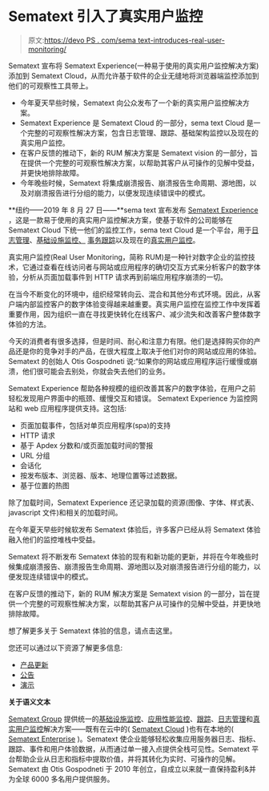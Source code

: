 # Sematext 引入了真实用户监控

> 原文:[https://devo PS . com/sema text-introduces-real-user-monitoring/](https://devops.com/sematext-introduces-real-user-monitoring/)

Sematext 宣布将 Sematext Experience(一种易于使用的真实用户监控解决方案)添加到 Sematext Cloud，从而允许基于软件的企业无缝地将浏览器端监控添加到他们的可观察性工具带上。

*   今年夏天早些时候，Sematext 向公众发布了一个新的真实用户监控解决方案。
*   Sematext Experience 是 Sematext Cloud 的一部分，sema text Cloud 是一个完整的可观察性解决方案，包含日志管理、跟踪、基础架构监控以及现在的真实用户监控。
*   在客户反馈的推动下，新的 RUM 解决方案是 Sematext vision 的一部分，旨在提供一个完整的可观察性解决方案，以帮助其客户从可操作的见解中受益，并更快地排除故障。
*   今年晚些时候，Sematext 将集成崩溃报告、崩溃报告生命周期、源地图，以及对崩溃报告进行分组的能力，以便发现连续错误中的模式。

**纽约——2019 年 8 月 27 日——**sema text 宣布发布 [Sematext Experience](https://ik.t.hubspotemail.net/e2t/c/*W3dj1kF9bHKCfN1rGzb79rR2W0/*W63XLd62L-StMV5rvjJ2w-jYd0/5/f18dQhb0S5fv8XJ8kFN934816HyjJqW8qCl0z3N1t42N3hHh9yVMsQMVnQ9Qq8ZQc51W549yP28ZVgp-N54BXSYwts8ZW4bJ02h4b_rKwW7MbC4w2rbhxTW2NTlX_7MPPbXW96zRPS6bT6L3W8RRjRD5CkCbgW1T4BRJ5D8zFFW6bJ-px7nwG0kW6bnMRg4NrrFPW7P1-wW33FK-yMqPkxDnjZC8W1Gjw2_4bzdSJW8jtldF1T8pc4W57rxrk57rT3vVHdGLT8571G5W31l-Zt2cFM7tW321Yy-1hxLWjW7M0THZ4BZdRyW8VJ1dB3p4RynN2t8G104xYx3W5pD6qs9d6tS0W5YK9dh2rPl05W7nPHrs2p8_TTW7-cq4L8PWx_YW3ygvH88c3mpmVH4K6l7lbwzyW4frs_L7qWy4PW2NB2Kk3xxDzVVJgpN43X0CcSW2kfp833BxgHxW9c5RQ48H455fW3Pn0Tx8cVYs3N6Q3Qs6rLh9QVrHW2H3WkHQL102) ，这是一款易于使用的真实用户监控解决方案，使基于软件的公司能够在 Sematext Cloud 下统一他们的监控工作，sema text Cloud 是一个平台，用于[日志管理](https://ik.t.hubspotemail.net/e2t/c/*W3dj1kF9bHKCfN1rGzb79rR2W0/*VfNvgr4g5_VKW4xYqlV2_Lqsl0/5/f18dQhb0S5fv8XJ8kFN934816HyjJqW8qCl0z3N1t42N3hHh9yVMsQMVnQ9Qq8ZQc51W549yP28ZVgp-N54BX6YtvWGNW4bJ02h4b_rKwW7MbC4w2rbhxTW2NTlX_7MPPbXW96zRPS6bT6L3W8RRjRD5CkCbgW1T4BRJ5D8zFFW6bJ-px7nwG0kW6bnMRg4NrrFPW7P1-wW33FK-yMqPkxDnjZC8W1Gjw2_4bzdSJW8jtldF1T8pc4W57rxrk57rT3vVHdGLT8571G5W31l-Zt2cFM7tW321Yy-1hxLWjW7M0THZ4BZdRyW8VJ1dB3p4RynN2t8G104xYx3W5pD6qs9d6tS0W5YK9dh2rPl05W7nPHrs2p8_TTW7-cq4L8PWx_YW3ygvH88c3mpmVH4K6l7lbwzyW4frs_L7qWy4PW2NB2Kk3xxDzVVJgpN43X0CcSW2kfp833BxgHxW9c5RQ48H455fW3Pn0Tx8cVYs3N6Q3Qs6rLh9QMrHVYfs9hfh102)、[基础设施监控、](https://ik.t.hubspotemail.net/e2t/c/*W3dj1kF9bHKCfN1rGzb79rR2W0/*W69H3WY2c_-x_W5ld5GP8lN2vc0/5/f18dQhb0S5fv8XJ8kFN934816HyjJqW8qCl0z3N1t42N3hHh9yVMsQMVnQ9Qq8ZQc51W549yP28ZVgp-N54BXPFtvWGNW4bJ02h4b_rKwW7MbC4w2rbhxTW2NTlX_7MPPbXW96zRPS6bT6L3W8RRjRD5CkCbgW1T4BRJ5D8zFFW6bJ-px7nwG0kW6bnMRg4NrrFPW7P1-wW33FK-yMqPkxDnjZC8W1Gjw2_4bzdSJW8jtldF1T8pc4W57rxrk57rT3vVHdGLT8571G5W31l-Zt2cFM7tW321Yy-1hxLWjW7M0THZ4BZdRyW8VJ1dB3p4RynN2t8G104xYx3W5pD6qs9d6tS0W5YK9dh2rPl05W7nPHrs2p8_TTW7-cq4L8PWx_YW3ygvH88c3mpmVH4K6l7lbwzyW4frs_L7qWy4PW2NB2Kk3xxDzVVJgpN43X0CcSW2kfp833BxgHxW9c5RQ48H455fW3Pn0Tx8cVYs3N6Q3Qs6rLh9QVrHBCb65YFtZ102) [事务跟踪](https://ik.t.hubspotemail.net/e2t/c/*W3dj1kF9bHKCfN1rGzb79rR2W0/*W51HWD23cNdGgW3Dhk8L1Qc7Fz0/5/f18dQhb0S5fv8XJ8kFN934816HyjJqW8qCl0z3N1t42N3hHh9yVMsQMVnQ9Qq8ZQc51W549yP28ZVgp-N54CbNztvWGNW4bJ02h4b_rKwW7MbC4w2rbhxTW2NTlX_7MPPbXW96zRPS6bT6L3W8RRjRD5CkCbgW1T4BRJ5D8zFFW6bJ-px7nwG0kW6bnMRg4NrrFPW7P1-wW33FK-yMqPkxDnjZC8W1Gjw2_4bzdSJW8jtldF1T8pc4W57rxrk57rT3vVHdGLT8571G5W31l-Zt2cFM7tW321Yy-1hxLWjW7M0THZ4BZdRyW8VJ1dB3p4RynN2t8G104xYx3W5pD6qs9d6tS0W5YK9dh2rPl05W7nPHrs2p8_TTW7-cq4L8PWx_YW3ygvH88c3mpmVH4K6l7lbwzyW4frs_L7qWy4PW2NB2Kk3xxDzVVJgpN43X0CcSW2kfp833BxgHxW9c5RQ48H455fW3Pn0Tx8cVYs3N6Q3Qs6rLh9QVrHQ483Ht_j_102)以及现在的[真实用户监控](https://ik.t.hubspotemail.net/e2t/c/*W3dj1kF9bHKCfN1rGzb79rR2W0/*W4qdHCX5w8db6V-bv589jFGYr0/5/f18dQhb0S5fv8XJ8kFN934816HyjJqW8qCl0z3N1t42N3hHh9yVMsQMVnQ9Qq8ZQc51W549yP28ZVgp-N54BXSYwts8ZW4bJ02h4b_rKwW7MbC4w2rbhxTW2NTlX_7MPPbXW96zRPS6bT6L3W8RRjRD5CkCbgW1T4BRJ5D8zFFW6bJ-px7nwG0kW6bnMRg4NrrFPW7P1-wW33FK-yMqPkxDnjZC8W1Gjw2_4bzdSJW8jtldF1T8pc4W57rxrk57rT3vVHdGLT8571G5W31l-Zt2cFM7tW321Yy-1hxLWjW7M0THZ4BZdRyW8VJ1dB3p4RynN2t8G104xYx3W5pD6qs9d6tS0W5YK9dh2rPl05W7nPHrs2p8_TTW7-cq4L8PWx_YW3ygvH88c3mpmVH4K6l7lbwzyW4frs_L7qWy4PW2NB2Kk3xxDzVVJgpN43X0CcSW2kfp833BxgHxW9c5RQ48H455fW3Pn0Tx8cVYs3W6Q3Qs656hcDwMrHN0_n_QJV102)。

真实用户监控(Real User Monitoring，简称 RUM)是一种针对数字企业的监控技术，它通过查看在线访问者与网站或应用程序的确切交互方式来分析客户的数字体验，分析从页面加载事件到 HTTP 请求再到前端应用程序崩溃的一切。

在当今不断变化的环境中，组织经常转向云、混合和其他分布式环境。因此，从客户端内部监控客户的数字体验变得越来越重要。真实用户监控在监控工作中发挥着重要作用，因为组织一直在寻找更快转化在线客户、减少流失和改善客户整体数字体验的方法。

今天的消费者有很多选择，但是时间、耐心和注意力有限。他们是选择购买你的产品还是你的竞争对手的产品，在很大程度上取决于他们对你的网站或应用的体验。Sematext 的创始人 Otis Gospodneti 说:“如果你的网站或应用程序运行缓慢或崩溃，他们很可能会去别处，你就会失去他们的业务。

Sematext Experience 帮助各种规模的组织改善其客户的数字体验，在用户之前轻松发现用户界面中的瓶颈、缓慢交互和错误。 Sematext Experience 为监控网站和 web 应用程序提供支持。这包括:

*   页面加载事件，包括对单页应用程序(spa)的支持
*   HTTP 请求
*   基于 Apdex 分数和/或页面加载时间的警报
*   URL 分组
*   会话化
*   按发布版本、浏览器、版本、地理位置等过滤数据。
*   基于位置的热图

除了加载时间，Sematext Experience 还记录加载的资源(图像、字体、样式表、javascript 文件)和相关的加载时间。

在今年夏天早些时候软发布 Sematext 体验后，许多客户已经从将 Sematext 体验融入他们的监控堆栈中受益。

Sematext 将不断发布 Sematext 体验的现有和新功能的更新，并将在今年晚些时候集成崩溃报告、崩溃报告生命周期、源地图以及对崩溃报告进行分组的能力，以便发现连续错误中的模式。

在客户反馈的推动下，新的 RUM 解决方案是 Sematext vision 的一部分，旨在提供一个完整的可观察性解决方案，以帮助其客户从可操作的见解中受益，并更快地排除故障。

想了解更多关于 Sematext 体验的信息，请点击这里。

您还可以通过以下资源了解更多信息:

*   [产品更新](https://ik.t.hubspotemail.net/e2t/c/*W3dj1kF9bHKCfN1rGzb79rR2W0/*W2V8nPh714FX9W8QxNcm8bY0Zp0/5/f18dQhb0S5fv8XJ8kFN934816HyjJqW8qCl0z3N1t42N3hHh9yVMsQMVnQ9Qq8ZQc51W549yP28ZVgp-N54CbNgtvWGNW4bJ02h4b_rKwW7MbC4w2rbhxTW2NTlX_7MPPbXW96zRPS6bT6L3W8RRjRD5CkCbgW1T4BRJ5D8zFFW6bJ-px7nwG0kW6bnMRg4NrrFPW7P1-wW33FK-yMqPkxDnjZC8W1Gjw2_4bzdSJW8jtldF1T8pc4W57rxrk57rT3vVHdGLT8571G5W31l-Zt2cFM7tW321Yy-1hxLWjW7M0THZ4BZdRyW8VJ1dB3p4RynN2t8G104xYx3W5pD6qs9d6tS0W5YK9dh2rPl05W7nPHrs2p8_TTW7-cq4L8PWx_YW3ygvH88c3mpmVH4K6l7lbwzyW4frs_L7qWy4PW2NB2Kk3xxDzVVJgpN43X0CcSW2kfp833BxgHxW9c5RQ48H455fW3Pn0Tx8cVYs3N6Q3Qs6rLh9QVrHNry3ymqNc102)
*   [公告](https://ik.t.hubspotemail.net/e2t/c/*W3dj1kF9bHKCfN1rGzb79rR2W0/*W1PjH9l4D0nMFW7HSd2_3sgQnv0/5/f18dQhb0S5fv8XJ8kFN934816HyjJqW8qCl0z3N1t42N3hHh9yVMsQMVnQ9Qq8ZQc51W549yP28ZVgp-N54C2gXtvWGNW4bJ02h4b_rKwW7MbC4w2rbhxTW2NTlX_7MPPbXW96zRPS6bT6L3W8RRjRD5CkCbgW1T4BRJ5D8zFFW6bJ-px7nwG0kW6bnMRg4NrrFPW7P1-wW33FK-yMqPkxDnjZC8W1Gjw2_4bzdSJW8jtldF1T8pc4W57rxrk57rT3vVHdGLT8571G5W31l-Zt2cFM7tW321Yy-1hxLWjW7M0THZ4BZdRyW8VJ1dB3p4RynN2t8G104xYx3W5pD6qs9d6tS0W5YK9dh2rPl05W7nPHrs2p8_TTW7-cq4L8PWx_YW3ygvH88c3mpmVH4K6l7lbwzyW4frs_L7qWy4PW2NB2Kk3xxDzVVJgpN43X0CcSW2kfp833BxgHxW9c5RQ48H455fW3Pn0Tx8cVYs3N6Q3Qs6rLh9QVrHQdk8FTPDZ102)
*   [演示](https://ik.t.hubspotemail.net/e2t/c/*W3dj1kF9bHKCfN1rGzb79rR2W0/*W1Z5pp64qgCqcW4l7WNx5Zmc5w0/5/f18dQhb0S5fv8XJ8kFN934816HyjJqW8qCl0z3N1t42N3hHh9yVMsQMVnQ9Qq8ZQc51W549yP28ZVgp-N54BX81tvWGNW4bJ02h4b_rKwW7MbC4w2rbhxTW2NTlX_7MPPbXW96zRPS6bT6L3W8RRjRD5CkCbgW1T4BRJ5D8zFFW6bJ-px7nwG0kW6bnMRg4NrrFPW7P1-wW33FK-yMqPkxDnjZC8W1Gjw2_4bzdSJW8jtldF1T8pc4W57rxrk57rT3vVHdGLT8571G5W31l-Zt2cFM7tW321Yy-1hxLWjW7M0THZ4BZdRyW8VJ1dB3p4RynN2t8G104xYx3W5pD6qs9d6tS0W5YK9dh2rPl05W7nPHrs2p8_TTW7-cq4L8PWx_YW3ygvH88c3mpmVH4K6l7lbwzyW4frs_L7qWy4PW2NB2Kk3xxDzVVJgpN43X0CcSW2kfp833BxgHxW9c5RQ48H455fW3Pn0Tx8cVYs3N6Q3Qs6rLh9QVrHG_T2Y06C9102)

**关于语义文本**

[Sematext Group](https://ik.t.hubspotemail.net/e2t/c/*W3dj1kF9bHKCfN1rGzb79rR2W0/*Md-v2TmW7ssW2TWJkD83mYQR0/5/f18dQhb0S5fv8XJ8kFN934816HyjJqW8qCl0z3N1t42N3hHh9yVMsQMVnQ9Qq8ZQc51W549yP28ZVgp-N54C6nxwts8ZW4bJ02h4b_rKwW7MbC4w2rbhxTW2NTlX_7MPPbXW96zRPS6bT6L3W8RRjRD5CkCbgW1T4BRJ5D8zFFW6bJ-px7nwG0kW6bnMRg4NrrFPW7P1-wW33FK-yMqPkxDnjZC8W1Gjw2_4bzdSJW8jtldF1T8pc4W57rxrk57rT3vVHdGLT8571G5W31l-Zt2cFM7tW321Yy-1hxLWjW7M0THZ4BZdRyW8VJ1dB3p4RynN2t8G104xYx3W5pD6qs9d6tS0W5YK9dh2rPl05W7nPHrs2p8_TTW7-cq4L8PWx_YW3ygvH88c3mpmVH4K6l7lbwzyW4frs_L7qWy4PW2NB2Kk3xxDzVVJgpN43X0CcSW2kfp833BxgHxW9c5RQ48H455fW3Pn0Tx8cVYs3N6Q3Qs6rLh9QVrHzlT5f4Bfr102) 提供统一的[基础设施监控](https://ik.t.hubspotemail.net/e2t/c/*W3dj1kF9bHKCfN1rGzb79rR2W0/*W2CDp368YZTm-W4V7PC13zcCxM0/5/f18dQhb0S5fv8XJ8kFN934816HyjJqW8qCl0z3N1t42N3hHh9yVMsQMVnQ9Qq8ZQc51W549yP28ZVgp-N54BXPFtvWGNW4bJ02h4b_rKwW7MbC4w2rbhxTW2NTlX_7MPPbXW96zRPS6bT6L3W8RRjRD5CkCbgW1T4BRJ5D8zFFW6bJ-px7nwG0kW6bnMRg4NrrFPW7P1-wW33FK-yMqPkxDnjZC8W1Gjw2_4bzdSJW8jtldF1T8pc4W57rxrk57rT3vVHdGLT8571G5W31l-Zt2cFM7tW321Yy-1hxLWjW7M0THZ4BZdRyW8VJ1dB3p4RynN2t8G104xYx3W5pD6qs9d6tS0W5YK9dh2rPl05W7nPHrs2p8_TTW7-cq4L8PWx_YW3ygvH88c3mpmVH4K6l7lbwzyW4frs_L7qWy4PW2NB2Kk3xxDzVVJgpN43X0CcSW2kfp833BxgHxW9c5RQ48H455fW3Pn0Tx8cVYs3W6Q3Qs656hcDwVrHRdr7gHWnN102)、[应用性能监控](https://ik.t.hubspotemail.net/e2t/c/*W3dj1kF9bHKCfN1rGzb79rR2W0/*W4BTdNr3gxS15W115NTp3M9syv0/5/f18dQhb0S5fv8XJ8kFN934816HyjJqW8qCl0z3N1t42N3hHh9yVMsQMVnQ9Qq8ZQc51W549yP28ZVgp-N54C2kRtvWGNW4bJ02h4b_rKwW7MbC4w2rbhxTW2NTlX_7MPPbXW96zRPS6bT6L3W8RRjRD5CkCbgW1T4BRJ5D8zFFW6bJ-px7nwG0kW6bnMRg4NrrFPW7P1-wW33FK-yMqPkxDnjZC8W1Gjw2_4bzdSJW8jtldF1T8pc4W57rxrk57rT3vVHdGLT8571G5W31l-Zt2cFM7tW321Yy-1hxLWjW7M0THZ4BZdRyW8VJ1dB3p4RynN2t8G104xYx3W5pD6qs9d6tS0W5YK9dh2rPl05W7nPHrs2p8_TTW7-cq4L8PWx_YW3ygvH88c3mpmVH4K6l7lbwzyW4frs_L7qWy4PW2NB2Kk3xxDzVVJgpN43X0CcSW2kfp833BxgHxW9c5RQ48H455fW3Pn0Tx8cVYs3N6Q3Qs6rLh9QMrHK8TJbdVL102)、[跟踪](https://ik.t.hubspotemail.net/e2t/c/*W3dj1kF9bHKCfN1rGzb79rR2W0/*W5Rs2vh6g0TK7W8cXw8336Vzkz0/5/f18dQhb0S5fv8XJ8kFN934816HyjJqW8qCl0z3N1t42N3hHh9yVMsQMVnQ9Qq8ZQc51W549yP28ZVgp-N54CbNztvWGNW4bJ02h4b_rKwW7MbC4w2rbhxTW2NTlX_7MPPbXW96zRPS6bT6L3W8RRjRD5CkCbgW1T4BRJ5D8zFFW6bJ-px7nwG0kW6bnMRg4NrrFPW7P1-wW33FK-yMqPkxDnjZC8W1Gjw2_4bzdSJW8jtldF1T8pc4W57rxrk57rT3vVHdGLT8571G5W31l-Zt2cFM7tW321Yy-1hxLWjW7M0THZ4BZdRyW8VJ1dB3p4RynN2t8G104xYx3W5pD6qs9d6tS0W5YK9dh2rPl05W7nPHrs2p8_TTW7-cq4L8PWx_YW3ygvH88c3mpmVH4K6l7lbwzyW4frs_L7qWy4PW2NB2Kk3xxDzVVJgpN43X0CcSW2kfp833BxgHxW9c5RQ48H455fW3Pn0Tx8cVYs3W6Q3Qs656hcDwMrHDdt98Z8p102)、[日志管理](https://ik.t.hubspotemail.net/e2t/c/*W3dj1kF9bHKCfN1rGzb79rR2W0/*W8QgRYC34nYzYW7MWVZh1J0vjc0/5/f18dQhb0S5fv8XJ8kFN934816HyjJqW8qCl0z3N1t42N3hHh9yVMsQMVnQ9Qq8ZQc51W549yP28ZVgp-N54BX7Lwts8ZW4bJ02h4b_rKwW7MbC4w2rbhxTW2NTlX_7MPPbXW96zRPS6bT6L3W8RRjRD5CkCbgW1T4BRJ5D8zFFW6bJ-px7nwG0kW6bnMRg4NrrFPW7P1-wW33FK-yMqPkxDnjZC8W1Gjw2_4bzdSJW8jtldF1T8pc4W57rxrk57rT3vVHdGLT8571G5W31l-Zt2cFM7tW321Yy-1hxLWjW7M0THZ4BZdRyW8VJ1dB3p4RynN2t8G104xYx3W5pD6qs9d6tS0W5YK9dh2rPl05W7nPHrs2p8_TTW7-cq4L8PWx_YW3ygvH88c3mpmVH4K6l7lbwzyW4frs_L7qWy4PW2NB2Kk3xxDzVVJgpN43X0CcSW2kfp833BxgHxW9c5RQ48H455fW3Pn0Tx8cVYs3N6Q3Qs6rLh9QVrHPg_7V1fWJ102)和[真实用户监控](https://ik.t.hubspotemail.net/e2t/c/*W3dj1kF9bHKCfN1rGzb79rR2W0/*V9N5Jp2DjlgPW6tlHJL9bl3910/5/f18dQhb0S5fv8XJ8kFN934816HyjJqW8qCl0z3N1t42N3hHh9yVMsQMVnQ9Qq8ZQc51W549yP28ZVgp-N54BXSYwts8ZW4bJ02h4b_rKwW7MbC4w2rbhxTW2NTlX_7MPPbXW96zRPS6bT6L3W8RRjRD5CkCbgW1T4BRJ5D8zFFW6bJ-px7nwG0kW6bnMRg4NrrFPW7P1-wW33FK-yMqPkxDnjZC8W1Gjw2_4bzdSJW8jtldF1T8pc4W57rxrk57rT3vVHdGLT8571G5W31l-Zt2cFM7tW321Yy-1hxLWjW7M0THZ4BZdRyW8VJ1dB3p4RynN2t8G104xYx3W5pD6qs9d6tS0W5YK9dh2rPl05W7nPHrs2p8_TTW7-cq4L8PWx_YW3ygvH88c3mpmVH4K6l7lbwzyW4frs_L7qWy4PW2NB2Kk3xxDzVVJgpN43X0CcSW2kfp833BxgHxW9c5RQ48H455fW3Pn0Tx8cVYs3W6Q3Qs67sz9SmVrHCDn7qgSVZ102)解决方案——既有在云中的( [Sematext Cloud](https://ik.t.hubspotemail.net/e2t/c/*W3dj1kF9bHKCfN1rGzb79rR2W0/*W5vnfrL39TrMnW237Ns48gBjCd0/5/f18dQhb0S5fv8XJ8kFN934816HyjJqW8qCl0z3N1t42N3hHh9yVMsQMVnQ9Qq8ZQc51W549yP28ZVgp-N54C2lswts8ZW4bJ02h4b_rKwW7MbC4w2rbhxTW2NTlX_7MPPbXW96zRPS6bT6L3W8RRjRD5CkCbgW1T4BRJ5D8zFFW6bJ-px7nwG0kW6bnMRg4NrrFPW7P1-wW33FK-yMqPkxDnjZC8W1Gjw2_4bzdSJW8jtldF1T8pc4W57rxrk57rT3vVHdGLT8571G5W31l-Zt2cFM7tW321Yy-1hxLWjW7M0THZ4BZdRyW8VJ1dB3p4RynN2t8G104xYx3W5pD6qs9d6tS0W5YK9dh2rPl05W7nPHrs2p8_TTW7-cq4L8PWx_YW3ygvH88c3mpmVH4K6l7lbwzyW4frs_L7qWy4PW2NB2Kk3xxDzVVJgpN43X0CcSW2kfp833BxgHxW9c5RQ48H455fW3Pn0Tx8cVYs3N6Q3Qs6rLh9QVrHWx373SL3w102) )也有在本地的( [Sematext Enterprise](https://ik.t.hubspotemail.net/e2t/c/*W3dj1kF9bHKCfN1rGzb79rR2W0/*W1XYKzy1zyt7HW5dQMKS14HS9s0/5/f18dQhb0S5fv8XJ8kFN934816HyjJqW8qCl0z3N1t42N3hHh9yVMsQMVnQ9Qq8ZQc51W549yP28ZVgp-N54C6mstvWGNW4bJ02h4b_rKwW7MbC4w2rbhxTW2NTlX_7MPPbXW96zRPS6bT6L3W8RRjRD5CkCbgW1T4BRJ5D8zFFW6bJ-px7nwG0kW6bnMRg4NrrFPW7P1-wW33FK-yMqPkxDnjZC8W1Gjw2_4bzdSJW8jtldF1T8pc4W57rxrk57rT3vVHdGLT8571G5W31l-Zt2cFM7tW321Yy-1hxLWjW7M0THZ4BZdRyW8VJ1dB3p4RynN2t8G104xYx3W5pD6qs9d6tS0W5YK9dh2rPl05W7nPHrs2p8_TTW7-cq4L8PWx_YW3ygvH88c3mpmVH4K6l7lbwzyW4frs_L7qWy4PW2NB2Kk3xxDzVVJgpN43X0CcSW2kfp833BxgHxW9c5RQ48H455fW3Pn0Tx8cVYs3N6Q3Qs6rLh9QVrHXm86CY_z9102) )。Sematext 使企业能够轻松收集应用服务器日志、指标、跟踪、事件和用户体验数据，从而通过单一接入点提供全栈可见性。Sematext 平台帮助企业从日志和指标中提取价值，并将其转化为实时、可操作的见解。Sematext 由 Otis Gospodneti 于 2010 年创立，自成立以来就一直保持盈利&并为全球 6000 多名用户提供服务。